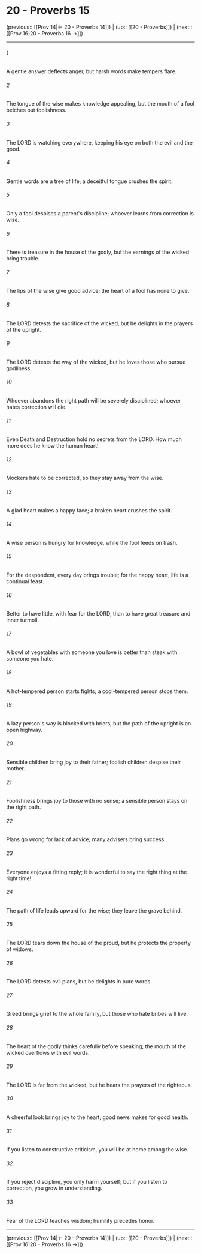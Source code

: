 # 20 - Proverbs 15

(previous:: [[Prov 14|← 20 - Proverbs 14]]) | (up:: [[20 - Proverbs]]) | (next:: [[Prov 16|20 - Proverbs 16 →]])

***


###### 1 
A gentle answer deflects anger, but harsh words make tempers flare. 

###### 2 
The tongue of the wise makes knowledge appealing, but the mouth of a fool belches out foolishness. 

###### 3 
The LORD is watching everywhere, keeping his eye on both the evil and the good. 

###### 4 
Gentle words are a tree of life; a deceitful tongue crushes the spirit. 

###### 5 
Only a fool despises a parent's discipline; whoever learns from correction is wise. 

###### 6 
There is treasure in the house of the godly, but the earnings of the wicked bring trouble. 

###### 7 
The lips of the wise give good advice; the heart of a fool has none to give. 

###### 8 
The LORD detests the sacrifice of the wicked, but he delights in the prayers of the upright. 

###### 9 
The LORD detests the way of the wicked, but he loves those who pursue godliness. 

###### 10 
Whoever abandons the right path will be severely disciplined; whoever hates correction will die. 

###### 11 
Even Death and Destruction hold no secrets from the LORD. How much more does he know the human heart! 

###### 12 
Mockers hate to be corrected, so they stay away from the wise. 

###### 13 
A glad heart makes a happy face; a broken heart crushes the spirit. 

###### 14 
A wise person is hungry for knowledge, while the fool feeds on trash. 

###### 15 
For the despondent, every day brings trouble; for the happy heart, life is a continual feast. 

###### 16 
Better to have little, with fear for the LORD, than to have great treasure and inner turmoil. 

###### 17 
A bowl of vegetables with someone you love is better than steak with someone you hate. 

###### 18 
A hot-tempered person starts fights; a cool-tempered person stops them. 

###### 19 
A lazy person's way is blocked with briers, but the path of the upright is an open highway. 

###### 20 
Sensible children bring joy to their father; foolish children despise their mother. 

###### 21 
Foolishness brings joy to those with no sense; a sensible person stays on the right path. 

###### 22 
Plans go wrong for lack of advice; many advisers bring success. 

###### 23 
Everyone enjoys a fitting reply; it is wonderful to say the right thing at the right time! 

###### 24 
The path of life leads upward for the wise; they leave the grave behind. 

###### 25 
The LORD tears down the house of the proud, but he protects the property of widows. 

###### 26 
The LORD detests evil plans, but he delights in pure words. 

###### 27 
Greed brings grief to the whole family, but those who hate bribes will live. 

###### 28 
The heart of the godly thinks carefully before speaking; the mouth of the wicked overflows with evil words. 

###### 29 
The LORD is far from the wicked, but he hears the prayers of the righteous. 

###### 30 
A cheerful look brings joy to the heart; good news makes for good health. 

###### 31 
If you listen to constructive criticism, you will be at home among the wise. 

###### 32 
If you reject discipline, you only harm yourself; but if you listen to correction, you grow in understanding. 

###### 33 
Fear of the LORD teaches wisdom; humility precedes honor.

***

(previous:: [[Prov 14|← 20 - Proverbs 14]]) | (up:: [[20 - Proverbs]]) | (next:: [[Prov 16|20 - Proverbs 16 →]])
